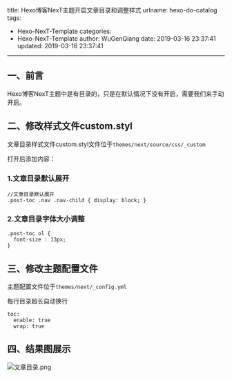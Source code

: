 title: Hexo博客NexT主题开启文章目录和调整样式
urlname: hexo-do-catalog
tags:
  - Hexo-NexT-Template
categories:
  - Hexo-NexT-Template
author: WuGenQiang
date: 2019-03-16 23:37:41
updated: 2019-03-16 23:37:41
---

## 一、前言

Hexo博客NexT主题中是有目录的，只是在默认情况下没有开启，需要我们来手动开启。

## 二、修改样式文件custom.styl

文章目录样式文件custom.styl文件位于`themes/next/source/css/_custom`

打开后添加内容：

### 1.文章目录默认展开

```
//文章目录默认展开
.post-toc .nav .nav-child { display: block; }
```

### 2.文章目录字体大小调整

```
.post-toc ol {  
  font-size : 13px;     
} 
```

## 三、修改主题配置文件

主题配置文件位于`themes/next/_config.yml`

每行目录超长自动换行

```
toc:
  enable: true  
  wrap: true 
```

## 四、结果图展示

![文章目录.png](https://i.loli.net/2019/03/16/5c8d1b75707ae.png)
